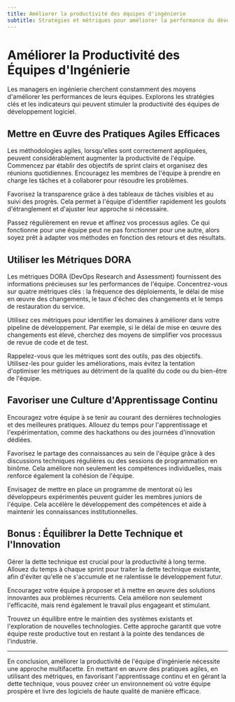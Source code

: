 ```yaml
---
title: Améliorer la productivité des équipes d'ingénierie
subtitle: Stratégies et métriques pour améliorer la performance du développement logiciel
---
```


# Améliorer la Productivité des Équipes d'Ingénierie

Les managers en ingénierie cherchent constamment des moyens d'améliorer les performances de leurs équipes. Explorons les stratégies clés et les indicateurs qui peuvent stimuler la productivité des équipes de développement logiciel.

## Mettre en Œuvre des Pratiques Agiles Efficaces

Les méthodologies agiles, lorsqu'elles sont correctement appliquées, peuvent considérablement augmenter la productivité de l'équipe. Commencez par établir des objectifs de sprint clairs et organisez des réunions quotidiennes. Encouragez les membres de l'équipe à prendre en charge les tâches et à collaborer pour résoudre les problèmes.

Favorisez la transparence grâce à des tableaux de tâches visibles et au suivi des progrès. Cela permet à l'équipe d'identifier rapidement les goulots d'étranglement et d'ajuster leur approche si nécessaire.

Passez régulièrement en revue et affinez vos processus agiles. Ce qui fonctionne pour une équipe peut ne pas fonctionner pour une autre, alors soyez prêt à adapter vos méthodes en fonction des retours et des résultats.

## Utiliser les Métriques DORA

Les métriques DORA (DevOps Research and Assessment) fournissent des informations précieuses sur les performances de l'équipe. Concentrez-vous sur quatre métriques clés : la fréquence des déploiements, le délai de mise en œuvre des changements, le taux d'échec des changements et le temps de restauration du service.

Utilisez ces métriques pour identifier les domaines à améliorer dans votre pipeline de développement. Par exemple, si le délai de mise en œuvre des changements est élevé, cherchez des moyens de simplifier vos processus de revue de code et de test.

Rappelez-vous que les métriques sont des outils, pas des objectifs. Utilisez-les pour guider les améliorations, mais évitez la tentation d'optimiser les métriques au détriment de la qualité du code ou du bien-être de l'équipe.

## Favoriser une Culture d'Apprentissage Continu

Encouragez votre équipe à se tenir au courant des dernières technologies et des meilleures pratiques. Allouez du temps pour l'apprentissage et l'expérimentation, comme des hackathons ou des journées d'innovation dédiées.

Favorisez le partage des connaissances au sein de l'équipe grâce à des discussions techniques régulières ou des sessions de programmation en binôme. Cela améliore non seulement les compétences individuelles, mais renforce également la cohésion de l'équipe.

Envisagez de mettre en place un programme de mentorat où les développeurs expérimentés peuvent guider les membres juniors de l'équipe. Cela accélère le développement des compétences et aide à maintenir les connaissances institutionnelles.

## Bonus : Équilibrer la Dette Technique et l'Innovation

Gérer la dette technique est crucial pour la productivité à long terme. Allouez du temps à chaque sprint pour traiter la dette technique existante, afin d'éviter qu'elle ne s'accumule et ne ralentisse le développement futur.

Encouragez votre équipe à proposer et à mettre en œuvre des solutions innovantes aux problèmes récurrents. Cela améliore non seulement l'efficacité, mais rend également le travail plus engageant et stimulant.

Trouvez un équilibre entre le maintien des systèmes existants et l'exploration de nouvelles technologies. Cette approche garantit que votre équipe reste productive tout en restant à la pointe des tendances de l'industrie.

---
En conclusion, améliorer la productivité de l'équipe d'ingénierie nécessite une approche multifacette. En mettant en œuvre des pratiques agiles, en utilisant des métriques, en favorisant l'apprentissage continu et en gérant la dette technique, vous pouvez créer un environnement où votre équipe prospère et livre des logiciels de haute qualité de manière efficace.
